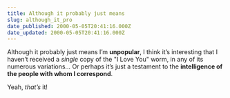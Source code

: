 ```yaml
---
title: Although it probably just means
slug: although_it_pro
date_published: 2000-05-05T20:41:16.000Z
date_updated: 2000-05-05T20:41:16.000Z
---
```


Although it probably just means I’m **unpopular**, I think it’s interesting that I haven’t received a *single* copy of the "I Love You" worm, in any of its numerous variations… Or perhaps it’s just a testament to the **intelligence of the people with whom I correspond**.

Yeah, *that’s* it!
